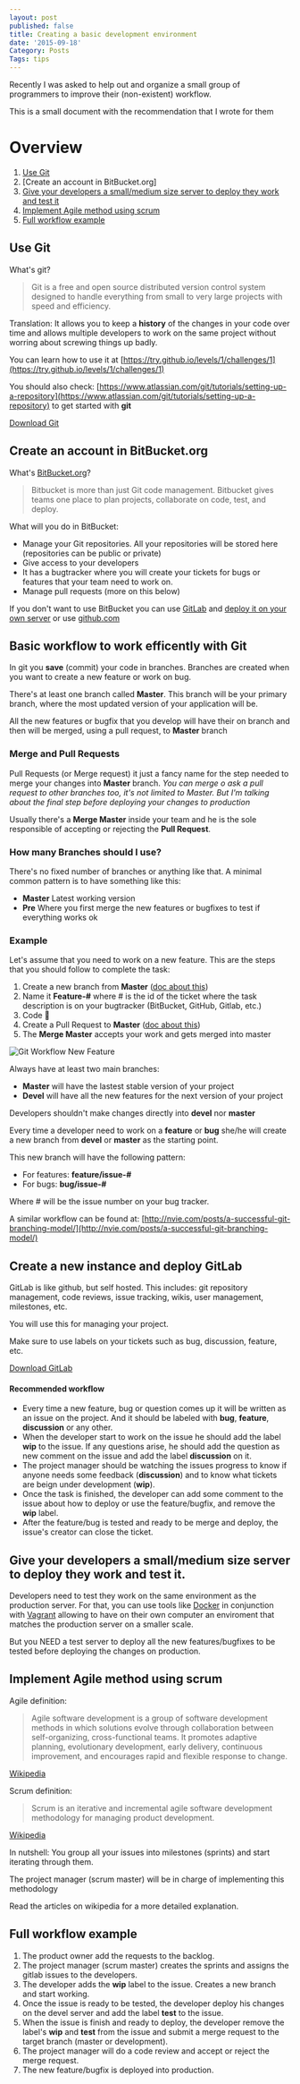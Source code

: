 ```yaml
---
layout: post
published: false
title: Creating a basic development environment
date: '2015-09-18'
Category: Posts
Tags: tips
---
```

Recently I was asked to help out and organize a small group of programmers to improve their (non-existent) workflow.

This is a small document with the recommendation that I wrote for them

# Overview

1. [Use Git](#use-git)
1. [Create an account in BitBucket.org]
1. [Give your developers a small/medium size server to deploy they work and test it](#devel-server)
1. [Implement Agile method using scrum](#agile-scrum)
1. [Full workflow example](#example)

## Use Git

What's git?

> Git is a free and open source distributed version control system designed to handle everything from small to very large projects with speed and efficiency.
 
Translation: It allows you to keep a **history** of the changes in your code over time and allows multiple developers to work on the same project without worring about screwing things up badly.

You can learn how to use it at [https://try.github.io/levels/1/challenges/1](https://try.github.io/levels/1/challenges/1)

You should also check: [https://www.atlassian.com/git/tutorials/setting-up-a-repository](https://www.atlassian.com/git/tutorials/setting-up-a-repository) to get started with **git**

[Download Git](https://git-scm.com/downloads)

## Create an account in BitBucket.org

What's [BitBucket.org](https://bitbucket.org/)?

> Bitbucket is more than just Git code management. Bitbucket gives teams one place to plan projects, collaborate on code, test, and deploy.

What will you do in BitBucket:

- Manage your Git repositories. All your repositories will be stored here (repositories can be public or private)
- Give access to your developers
- It has a bugtracker where you will create your tickets for bugs or features that your team need to work on.
- Manage pull requests (more on this below)

If you don't want to use BitBucket you can use [GitLab](https://about.gitlab.com/) and [deploy it on your own server](https://about.gitlab.com/install/) or use [github.com](https://github.com/)

## Basic workflow to work efficently with Git

In git you **save** (commit) your code in branches. Branches are created when you want to create a new feature or work on bug.

There's at least one branch called **Master**. This branch will be your primary branch, where the most updated version of your application will be.

All the new features or bugfix that you develop will have their on branch and then will be merged, using a pull request, to **Master** branch

### Merge and Pull Requests
Pull Requests (or Merge request) it just a fancy name for the step needed to merge your changes into **Master** branch. 
*You can merge o ask a pull request to other branches too, it's not limited to Master. But I'm talking about the final step before deploying your changes to production*

Usually there's a **Merge Master** inside your team and he is the sole responsible of accepting or rejecting the **Pull Request**.

### How many Branches should I use?
There's no fixed number of branches or anything like that. A minimal common pattern is to have something like this:

- **Master** Latest working version
- **Pre** Where you first merge the new features or bugfixes to test if everything works ok

### Example

Let's assume that you need to work on a new feature. This are the steps that you should follow to complete the task:

1. Create a new branch from **Master** ([doc about this](https://www.atlassian.com/git/tutorials/using-branches "Git Branching"))
2. Name it **Feature-#** where # is the id of the ticket where the task description is on your bugtracker (BitBucket, GitHub, Gitlab, etc.)
3. Code 🐒
4. Create a Pull Request to **Master** ([doc about this](https://www.atlassian.com/git/tutorials/making-a-pull-request "Pull Request"))
5. The **Merge Master** accepts your work and gets merged into master

![Git Workflow New Feature]({{site.baseurl}}/img/git-workflow-new-feature.png)

Always have at least two main branches:

- **Master** will have the lastest stable version of your project  
- **Devel** will have all the new features for the next version of your project

Developers shouldn't make changes directly into **devel** nor **master**

Every time a developer need to work on a **feature** or **bug** she/he will create a new branch from **devel** or **master** as the starting point.

This new branch will have the following pattern:

- For features: **feature/issue-\#**
- For bugs: **bug/issue-\#**

Where \# will be the issue number on your bug tracker.

A similar workflow can be found at: [http://nvie.com/posts/a-successful-git-branching-model/](http://nvie.com/posts/a-successful-git-branching-model/)

<a id="deploy-gitlab"></a>
## Create a new instance and deploy GitLab

GitLab is like github, but self hosted. This includes: git repository management, code reviews, issue tracking, wikis, user management, milestones, etc.

You will use this for managing your project.

Make sure to use labels on your tickets such as bug, discussion, feature, etc.

[Download GitLab](https://about.gitlab.com/downloads/)

#### Recommended workflow

- Every time a new feature, bug or question comes up it will be written as an issue on the project. And it should be labeled with **bug**, **feature**, **discussion** or any other. 
- When the developer start to work on the issue he should add the label **wip** to the issue. If any questions arise, he should add the question as new comment on the issue and add the label **discussion** on it.
- The project manager should be watching the issues progress to know if anyone needs some feedback (**discussion**) and to know what tickets are beign under development (**wip**).
- Once the task is finished, the developer can add some comment to the issue about how to deploy or use the feature/bugfix, and remove the **wip** label.
- After the feature/bug is tested and ready to be merge and deploy, the issue's creator can close the ticket.

<a id="devel-server"></a>
## Give your developers a small/medium size server to deploy they work and test it.

Developers need to test they work on the same environment as the production server. For that, you can use tools like [Docker](https://www.docker.com/) in conjunction with [Vagrant](https://www.vagrantup.com/) allowing to have on their own computer an enviroment that matches the production server on a smaller scale.

But you NEED a test server to deploy all the new features/bugfixes to be tested before deploying the changes on production.

<a id="agile-scrum"></a>
## Implement Agile method using scrum

Agile definition:
> Agile software development is a group of software development methods in which solutions evolve through collaboration between self-organizing, cross-functional teams. It promotes adaptive planning, evolutionary development, early delivery, continuous improvement, and encourages rapid and flexible response to change.

[Wikipedia](https://en.wikipedia.org/wiki/Agile_software_development)

Scrum definition:
> Scrum is an iterative and incremental agile software development methodology for managing product development.

[Wikipedia](https://en.wikipedia.org/wiki/Scrum_\(software_development\))

In nutshell: You group all your issues into milestones (sprints) and start iterating through them.

The project manager (scrum master) will be in charge of implementing this methodology

Read the articles on wikipedia for a more detailed explanation.

<a id="example"></a>
## Full workflow example

1. The product owner add the requests to the backlog.
2. The project manager (scrum master) creates the sprints and assigns the gitlab issues to the developers.
3. The developer adds the **wip** label to the issue. Creates a new branch and start working.
4. Once the issue is ready to be tested, the developer deploy his changes on the devel server and add the label **test** to the issue.
5. When the issue is finish and ready to deploy, the developer remove the label's **wip** and **test** from the issue and submit a merge request to the target branch (master or development).
6. The project manager will do a code review and accept or reject the merge request.
7. The new feature/bugfix is deployed into production.
